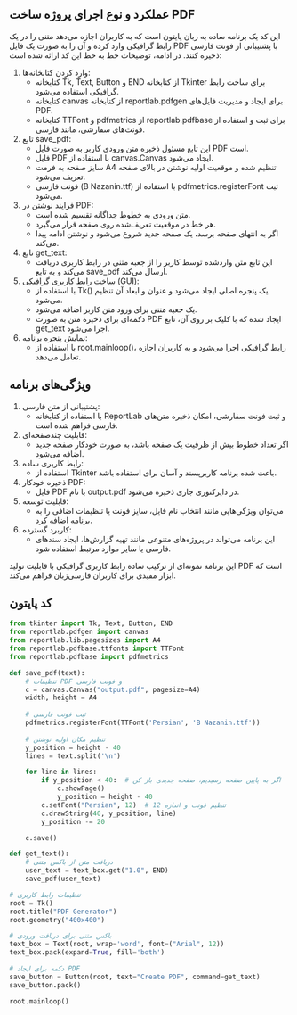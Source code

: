 ## عملکرد و نوع اجرای پروژه ساخت PDF
این کد یک برنامه ساده به زبان پایتون است که به کاربران اجازه می‌دهد متنی را در یک رابط گرافیکی وارد کرده و آن را به صورت یک فایل PDF با پشتیبانی از فونت فارسی ذخیره کنند. در ادامه، توضیحات خط به خط این کد ارائه شده است:
1. وارد کردن کتابخانه‌ها:
   - کتابخانه Tk, Text, Button و END از کتابخانه Tkinter برای ساخت رابط گرافیکی استفاده می‌شود.
   - کتابخانه canvas از کتابخانه reportlab.pdfgen برای ایجاد و مدیریت فایل‌های PDF.
   - کتابخانه TTFont و pdfmetrics از reportlab.pdfbase برای ثبت و استفاده از فونت‌های سفارشی، مانند فارسی.
2. تابع save_pdf:
   - این تابع مسئول ذخیره متن ورودی کاربر به صورت فایل PDF است.
   - فایل PDF با استفاده از canvas.Canvas ایجاد می‌شود.
   - سایز صفحه به فرمت A4 تنظیم شده و موقعیت اولیه نوشتن در بالای صفحه تعریف می‌شود.
   - فونت فارسی (B Nazanin.ttf) با استفاده از pdfmetrics.registerFont ثبت می‌شود.
3. فرایند نوشتن در PDF:
   - متن ورودی به خطوط جداگانه تقسیم شده است.
   - هر خط در موقعیت تعریف‌شده روی صفحه قرار می‌گیرد.
   - اگر به انتهای صفحه برسد، یک صفحه جدید شروع می‌شود و نوشتن ادامه پیدا می‌کند.
4. تابع get_text:
   - این تابع متن واردشده توسط کاربر را از جعبه متنی در رابط کاربری دریافت می‌کند و به تابع save_pdf ارسال می‌کند.
5. ساخت رابط کاربری گرافیکی (GUI):
   - با استفاده از Tk() یک پنجره اصلی ایجاد می‌شود و عنوان و ابعاد آن تنظیم می‌شود.
   - یک جعبه متنی برای ورود متن کاربر اضافه می‌شود.
   - دکمه‌ای برای ذخیره متن به صورت PDF ایجاد شده که با کلیک بر روی آن، تابع get_text اجرا می‌شود.
6. نمایش پنجره برنامه:
   - با استفاده از root.mainloop()، رابط گرافیکی اجرا می‌شود و به کاربران اجازه تعامل می‌دهد.

## ویژگی‌های برنامه
1. پشتیبانی از متن فارسی:
   - با استفاده از کتابخانه ReportLab و ثبت فونت سفارشی، امکان ذخیره متن‌های فارسی فراهم شده است.
2. قابلیت چندصفحه‌ای:
   - اگر تعداد خطوط بیش از ظرفیت یک صفحه باشد، به صورت خودکار صفحه جدید اضافه می‌شود.
3. رابط کاربری ساده:
   - استفاده از Tkinter باعث شده برنامه کاربرپسند و آسان برای استفاده باشد.
4. ذخیره خودکار PDF:
   - فایل PDF با نام output.pdf در دایرکتوری جاری ذخیره می‌شود.
5. قابلیت توسعه:
   - می‌توان ویژگی‌هایی مانند انتخاب نام فایل، سایز فونت یا تنظیمات اضافی را به برنامه اضافه کرد.
6. کاربرد گسترده:
   - این برنامه می‌تواند در پروژه‌های متنوعی مانند تهیه گزارش‌ها، ایجاد سندهای فارسی یا سایر موارد مرتبط استفاده شود.
  
این برنامه نمونه‌ای از ترکیب ساده رابط کاربری گرافیکی با قابلیت تولید PDF است که ابزار مفیدی برای کاربران فارسی‌زبان فراهم می‌کند.

## کد پایتون
```python
from tkinter import Tk, Text, Button, END
from reportlab.pdfgen import canvas
from reportlab.lib.pagesizes import A4
from reportlab.pdfbase.ttfonts import TTFont
from reportlab.pdfbase import pdfmetrics

def save_pdf(text):
    # تنظیمات PDF و فونت فارسی
    c = canvas.Canvas("output.pdf", pagesize=A4)
    width, height = A4
    
    # ثبت فونت فارسی
    pdfmetrics.registerFont(TTFont('Persian', 'B Nazanin.ttf'))
    
    # تنظیم مکان اولیه نوشتن
    y_position = height - 40
    lines = text.split('\n')

    for line in lines:
        if y_position < 40:  # اگر به پایین صفحه رسیدیم، صفحه جدیدی باز کن
            c.showPage()
            y_position = height - 40
        c.setFont("Persian", 12)  # تنظیم فونت و اندازه 12
        c.drawString(40, y_position, line)
        y_position -= 20

    c.save()

def get_text():
    # دریافت متن از باکس متنی
    user_text = text_box.get("1.0", END)
    save_pdf(user_text)

# تنظیمات رابط کاربری
root = Tk()
root.title("PDF Generator")
root.geometry("400x400")

# باکس متنی برای دریافت ورودی
text_box = Text(root, wrap='word', font=("Arial", 12))
text_box.pack(expand=True, fill='both')

# دکمه برای ایجاد PDF
save_button = Button(root, text="Create PDF", command=get_text)
save_button.pack()

root.mainloop()

```
